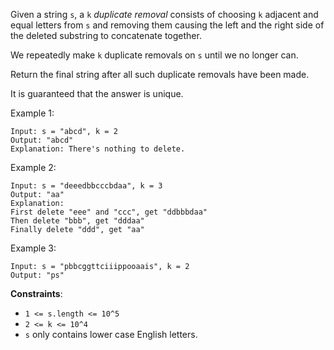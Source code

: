 Given a string `s`, a `k` *duplicate removal* consists of choosing `k` adjacent and equal letters from `s` and removing them causing the left and the right side of the deleted substring to concatenate together.

We repeatedly make `k` duplicate removals on `s` until we no longer can.

Return the final string after all such duplicate removals have been made.

It is guaranteed that the answer is unique.

Example 1:
```
Input: s = "abcd", k = 2
Output: "abcd"
Explanation: There's nothing to delete.
```

Example 2:
```
Input: s = "deeedbbcccbdaa", k = 3
Output: "aa"
Explanation: 
First delete "eee" and "ccc", get "ddbbbdaa"
Then delete "bbb", get "dddaa"
Finally delete "ddd", get "aa"
```

Example 3:
```
Input: s = "pbbcggttciiippooaais", k = 2
Output: "ps"
```

**Constraints**:
* `1 <= s.length <= 10^5`
* `2 <= k <= 10^4`
* `s` only contains lower case English letters.
